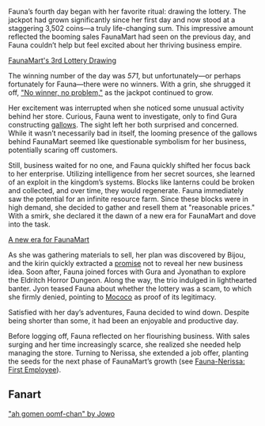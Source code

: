 <!-- title: Ceres Fauna -->
<!-- status: Alive -->

Fauna’s fourth day began with her favorite ritual: drawing the lottery. The jackpot had grown significantly since her first day and now stood at a staggering 3,502 coins—a truly life-changing sum. This impressive amount reflected the booming sales FaunaMart had seen on the previous day, and Fauna couldn’t help but feel excited about her thriving business empire.

[FaunaMart's 3rd Lottery Drawing](#embed:https://www.youtube.com/live/E2JxBxhda9I?t=247)

The winning number of the day was _571_, but unfortunately—or perhaps fortunately for Fauna—there were no winners. With a grin, she shrugged it off, ["No winner, no problem,"](https://www.youtube.com/live/E2JxBxhda9I?feature=shared&t=736) as the jackpot continued to grow.

Her excitement was interrupted when she noticed some unusual activity behind her store. Curious, Fauna went to investigate, only to find Gura constructing [gallows](https://www.youtube.com/live/E2JxBxhda9I?feature=shared&t=767). The sight left her both surprised and concerned. While it wasn’t necessarily bad in itself, the looming presence of the gallows behind FaunaMart seemed like questionable symbolism for her business, potentially scaring off customers.

Still, business waited for no one, and Fauna quickly shifted her focus back to her enterprise. Utilizing intelligence from her secret sources, she learned of an exploit in the kingdom’s systems. Blocks like lanterns could be broken and collected, and over time, they would regenerate. Fauna immediately saw the potential for an infinite resource farm. Since these blocks were in high demand, she decided to gather and resell them at "reasonable prices." With a smirk, she declared it the dawn of a new era for FaunaMart and dove into the task.

[A new era for FaunaMart](#embed:https://www.youtube.com/live/E2JxBxhda9I?t=1010)

As she was gathering materials to sell, her plan was discovered by Bijou, and the kirin quickly extracted a [promise](https://www.youtube.com/live/E2JxBxhda9I?feature=shared&t=1100) not to reveal her new business idea. Soon after, Fauna joined forces with Gura and Jyonathan to explore the Eldritch Horror Dungeon. Along the way, the trio indulged in lighthearted banter. Jyon teased Fauna about whether the lottery was a scam, to which she firmly denied, pointing to [Mococo](https://www.youtube.com/live/E2JxBxhda9I?feature=shared&t=1621) as proof of its legitimacy.

Satisfied with her day’s adventures, Fauna decided to wind down. Despite being shorter than some, it had been an enjoyable and productive day.

Before logging off, Fauna reflected on her flourishing business. With sales surging and her time increasingly scarce, she realized she needed help managing the store. Turning to Nerissa, she extended a job offer, planting the seeds for the next phase of FaunaMart’s growth (see [Fauna-Nerissa: First Employee](#edge:fauna-nerissa)).

## Fanart

["ah gomen oomf-chan" by Jowo](https://x.com/seekorplatypus/status/1901233354533417049)
